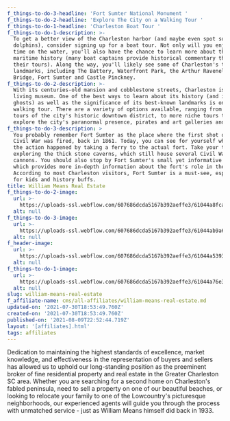 ```yaml
---
f_things-to-do-3-headline: 'Fort Sumter National Monument '
f_things-to-do-2-headline: 'Explore The City on a Walking Tour '
f_things-to-do-1-headline: 'Charleston Boat Tour '
f_things-to-do-1-description: >-
  To get a better view of the Charleston harbor (and maybe even spot some
  dolphins), consider signing up for a boat tour. Not only will you enjoy some
  time on the water, you'll also have the chance to learn more about the city's
  maritime history (many boat captains provide historical commentary throughout
  their tours). Along the way, you'll likely see some of Charleston's top
  landmarks, including The Battery, Waterfront Park, the Arthur Ravenel Jr.
  Bridge, Fort Sumter and Castle Pinckney.
f_things-to-do-2-description: >-
  With its centuries-old mansion and cobblestone streets, Charleston is like a
  living museum. One of the best ways to learn about its history (and its
  ghosts) as well as the significance of its best-known landmarks is on a
  walking tour. There are a variety of options available, ranging from broad
  tours of the city's historic downtown district, to more niche tours that
  explore the city's paranormal presence, pirates and art galleries and studios.
f_things-to-do-3-description: >
  You probably remember Fort Sumter as the place where the first shot of the
  Civil War was fired, back in 1861. Today, you can see for yourself where all
  the action happened by taking a ferry to the actual fort. Take your time
  exploring the thick stone caverns, which still house several Civil War-era
  cannons. You should also stop by Fort Sumter's small yet informative museum,
  which provides more in-depth information about the fort's role in the war.
  According to most Charleston visitors, Fort Sumter is a must-see, especially
  for kids and history buffs.
title: William Means Real Estate
f_things-to-do-2-image:
  url: >-
    https://uploads-ssl.webflow.com/607686dcda5167b392aeffe3/61044a8fca15821a0789eda1_Screen%20Shot%202021-07-30%20at%201.53.01%20PM.png
  alt: null
f_things-to-do-3-image:
  url: >-
    https://uploads-ssl.webflow.com/607686dcda5167b392aeffe3/61044ab9a65a9f7549decb21_Screen%20Shot%202021-07-30%20at%201.53.42%20PM.png
  alt: null
f_header-image:
  url: >-
    https://uploads-ssl.webflow.com/607686dcda5167b392aeffe3/61044a53938236a9b7f217f0_Screen%20Shot%202021-07-30%20at%201.51.59%20PM.png
  alt: null
f_things-to-do-1-image:
  url: >-
    https://uploads-ssl.webflow.com/607686dcda5167b392aeffe3/61044a76e3ff6e3243eb57b1_Screen%20Shot%202021-07-30%20at%201.52.36%20PM.png
  alt: null
slug: william-means-real-estate
f_affiliate-name: cms/all-affiliates/william-means-real-estate.md
updated-on: '2021-07-30T18:53:49.760Z'
created-on: '2021-07-30T18:53:49.760Z'
published-on: '2021-08-09T22:52:44.719Z'
layout: '[affiliates].html'
tags: affiliates
---
```


Dedication to maintaining the highest standards of excellence, market knowledge, and effectiveness in the representation of buyers and sellers has allowed us to uphold our long-standing position as the preeminent broker of fine residential property and real estate in the Greater Charleston SC area. Whether you are searching for a second home on Charleston's fabled peninsula, need to sell a property on one of our beautiful beaches, or looking to relocate your family to one of the Lowcountry's picturesque neighborhoods, our experienced agents will guide you through the process with unmatched service - just as William Means himself did back in 1933.
